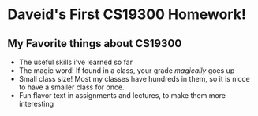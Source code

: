 # Daveid's First CS19300 Homework!



## My Favorite things about CS19300

- The useful skills i've learned so far
- The magic word! If found in a class, your grade *magically* goes up
- Small class size! Most my classes have hundreds in them, so it is nicce to have a smaller class for once.
- Fun flavor text in assignments and lectures, to make them more interesting
